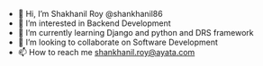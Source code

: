 - 👋 Hi, I’m Shakhanil Roy @shankhanil86
- 👀 I’m interested in Backend Development
- 🌱 I’m currently learning Django and python and DRS framework
- 💞️ I’m looking to collaborate on Software Development
- 📫 How to reach me shankhanil.roy@ayata.com

<!---
Shankhanil86/Shankhanil86 is a ✨ special ✨ repository because its `README.md` (this file) appears on your GitHub profile.
You can click the Preview link to take a look at your changes.
--->
